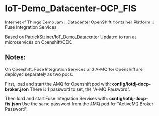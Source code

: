 # IoT-Demo_Datacenter-OCP_FIS
Internet of Things DemoJam :: Datacenter OpenShift Container Platform :: Fuse Integration Services

Based on [PatrickSteiner/IoT_Demo_Datacenter](https://github.com/PatrickSteiner/IoT_Demo_Datacenter)
Updated to run as microservices on Openshift/CDK.

## Notes:
On Openshift, Fuse Integration Services and A-MQ for Openshift are deployed separately as two pods.

First, load and start the AMQ for Openshift pod with: **config/iotdj-docp-broker.json**
There is 1 password to set, the "A-MQ Password".

Then load and start Fuse Integration Services with: **config/iotdj-docp-fis.json**
Use the same password from the AMQ pod for "ActiveMQ Broker Password".

